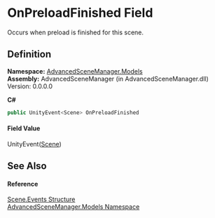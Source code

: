 # OnPreloadFinished Field


Occurs when preload is finished for this scene.



## Definition
**Namespace:** <a href="N_AdvancedSceneManager_Models">AdvancedSceneManager.Models</a>  
**Assembly:** AdvancedSceneManager (in AdvancedSceneManager.dll) Version: 0.0.0.0

**C#**
``` C#
public UnityEvent<Scene> OnPreloadFinished
```



#### Field Value
UnityEvent(<a href="T_AdvancedSceneManager_Models_Scene">Scene</a>)

## See Also


#### Reference
<a href="T_AdvancedSceneManager_Models_Scene_Events">Scene.Events Structure</a>  
<a href="N_AdvancedSceneManager_Models">AdvancedSceneManager.Models Namespace</a>  
